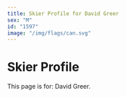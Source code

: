 ```yaml
---
title: Skier Profile for David Greer
sex: "M"
id: "1597"
image: "/img/flags/can.svg" 
---
```


# Skier Profile

This page is for: David Greer.
    